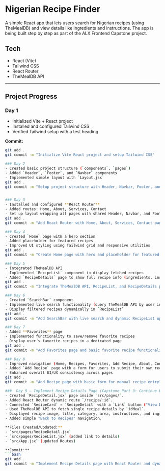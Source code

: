 # Nigerian Recipe Finder

A simple React app that lets users search for Nigerian recipes (using TheMealDB) and view details like ingredients and instructions. The app is being built step by step as part of the ALX Frontend Capstone project.

## Tech
- React (Vite)
- Tailwind CSS
- React Router
- TheMealDB API

---

## Project Progress

### Day 1
- Initialized Vite + React project
- Installed and configured Tailwind CSS
- Verified Tailwind setup with a test heading

**Commit:**
```bash
git add .
git commit -m "Initialize Vite React project and setup Tailwind CSS"

### Day 2
- Created basic project structure (`components`, `pages`)
- Added `Header`, `Footer`, and `Navbar` components
- Implemented simple layout with `Layout.jsx`
git add .
git commit -m "Setup project structure with Header, Navbar, Footer, and Layout"


### Day 3
- Installed and configured **React Router**
- Added routes: Home, About, Services, Contact
- Set up layout wrapping all pages with shared Header, Navbar, and Footer
git add .
git commit -m "Add React Router with Home, About, Services, Contact pages"

### Day 4
- Created `Home` page with a hero section
- Added placeholder for featured recipes
- Improved UI styling using Tailwind grid and responsive utilities
git add .
git commit -m "Create Home page with hero and placeholder for featured recipes"

### Day 5
- Integrated TheMealDB API
- Implemented `RecipeList` component to display fetched recipes
- Added `RecipeDetails` page to show full recipe info (ingredients, instructions)
git add .
git commit -m "Integrate TheMealDB API, RecipeList, and RecipeDetails page"

### Day 6
- Created `SearchBar` component
- Implemented live search functionality (query TheMealDB API by user input)
- Display filtered recipes dynamically in `RecipeList`
git add .
git commit -m "Add SearchBar with live search and dynamic RecipeList updates"

### Day 7
- Added **Favorites** page
- Implemented functionality to save/remove favorite recipes
- Display user’s favorite recipes in a dedicated page
git add .
git commit -m "Add Favorites page and basic favorite recipe functionality"

### Day 8
- Improved navigation (Home, Recipes, Favorites, Add Recipe, About, Contact)
- Added `Add Recipe` page with a form for users to submit their own recipes
- Enhanced overall UI/UX consistency across pages
git add .
git commit -m "Add Recipe page with basic form for manual recipe entry"

###  Day 9 – Implement Recipe Details Page (Capstone Part 3: Continue Building)
- Created `RecipeDetail.jsx` page inside `src/pages/`.
- Added React Router dynamic route `/recipe/:id`.
- Connected `RecipeCard` → `RecipeDetail` with a `Link` button ("View Details").
- Used TheMealDB API to fetch single recipe details by `idMeal`.
- Displayed recipe image, title, category, area, instructions, and ingredients in a clean layout.
- Added simple "Back to Recipes" navigation.

**Files Created/Updated:**
- `src/pages/RecipeDetail.jsx`
- `src/pages/RecipeList.jsx` (added link to details)
- `src/App.jsx` (updated Routes)

**Commit:**
```bash
git add .
git commit -m "Implement Recipe Details page with React Router and dynamic params"
